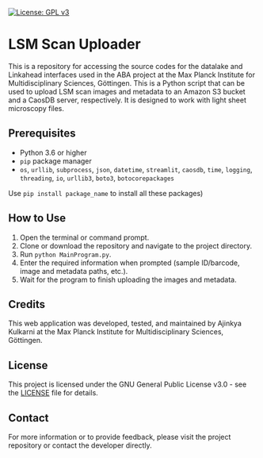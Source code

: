 [![License: GPL v3](https://img.shields.io/badge/License-GPLv3-blue.svg)](https://www.gnu.org/licenses/gpl-3.0)

# LSM Scan Uploader

This is a repository for accessing the source codes for the datalake and Linkahead interfaces used in the ABA project at the Max Planck Institute for Multidisciplinary Sciences, Göttingen. This is a Python script that can be used to upload LSM scan images and metadata to an Amazon S3 bucket and a CaosDB server, respectively. It is designed to work with light sheet microscopy files.

## Prerequisites

- Python 3.6 or higher
- `pip` package manager
- `os`, `urllib`, `subprocess`, `json`, `datetime`, `streamlit`, `caosdb`, `time`, `logging`, `threading`, `io`, `urllib3`, `boto3`, `botocorepackages` 

Use `pip install package_name` to install all these packages)

## How to Use

1. Open the terminal or command prompt.
2. Clone or download the repository and navigate to the project directory.
3. Run `python MainProgram.py`.
4. Enter the required information when prompted (sample ID/barcode, image and metadata paths, etc.).
5. Wait for the program to finish uploading the images and metadata.

## Credits
This web application was developed, tested, and maintained by Ajinkya Kulkarni at the Max Planck Institute for Multidisciplinary Sciences, Göttingen.

## License
This project is licensed under the GNU General Public License v3.0 - see the [LICENSE](LICENSE) file for details.

## Contact
For more information or to provide feedback, please visit the project repository or contact the developer directly.

